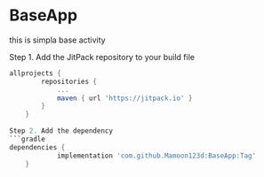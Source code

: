 # BaseApp
this is simpla base activity

Step 1. Add the JitPack repository to your build file

```gradle
allprojects {
		repositories {
			...
			maven { url 'https://jitpack.io' }
		}
	}
  
Step 2. Add the dependency
```gradle
dependencies {
	        implementation 'com.github.Mamoon123d:BaseApp:Tag'
	}
